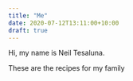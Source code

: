 ```yaml
---
title: "Me"
date: 2020-07-12T13:11:00+10:00
draft: true
---
```


Hi, my name is Neil Tesaluna.

These are the recipes for my family
